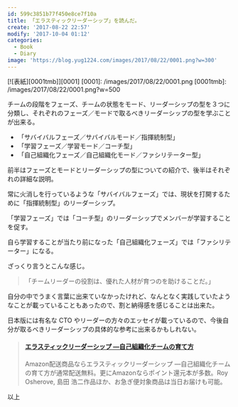 ```yaml
---
id: 599c3851b77f450e8ce7f10a
title: 「エラスティックリーダーシップ」を読んだ。
create: '2017-08-22 22:57'
modify: '2017-10-04 01:12'
categories:
  - Book
  - Diary
image: 'https://blog.yug1224.com/images/2017/08/22/0001.png?w=300'
---
```


[![表紙][0001tmb]][0001]
[0001]: /images/2017/08/22/0001.png
[0001tmb]: /images/2017/08/22/0001.png?w=500

チームの段階をフェーズ、チームの状態をモード、リーダーシップの型を３つに分類し、それぞれのフェーズ／モードで取るべきリーダーシップの型を学ぶことが出来る。

- 「サバイバルフェーズ／サバイバルモード／指揮統制型」
- 「学習フェーズ／学習モード／コーチ型」
- 「自己組織化フェーズ／自己組織化モード／ファシリテーター型」

前半はフェーズとモードとリーダーシップの型についての紹介で、後半はそれぞれの詳細な説明。

<!-- more -->

常に火消しを行っているような「サバイバルフェーズ」では、現状を打開するために「指揮統制型」のリーダーシップ。

「学習フェーズ」では「コーチ型」のリーダーシップでメンバーが学習することを促す。

自ら学習することが当たり前になった「自己組織化フェーズ」では「ファシリテーター」になる。

ざっくり言うとこんな感じ。

> 「チームリーダーの役割は、優れた人材が育つのを助けることだ。」

自分の中でうまく言葉に出来ていなかったけれど、なんとなく実践していたようなことが載っていることもあったので、割と納得感を感じることは出来た。

日本版には有名な CTO やリーダーの方々のエッセイが載っているので、今後自分が取るべきリーダーシップの具体的な参考に出来るかもしれない。

<blockquote class="embedly-card" data-card-key="efc9713d77434ae8b88ef22dda0a91e8" data-card-controls="0" data-card-width="500" data-card-image="https://images-fe.ssl-images-amazon.com/images/I/51hwSe%2BgVeL._SR600%2c315_PIWhiteStrip%2cBottomLeft%2c0%2c35_PIAmznPrime%2cBottomLeft%2c0%2c-5_SCLZZZZZZZ_.jpg" data-card-type="article-full" data-card-align="left"><h4><a href="https://www.amazon.co.jp/%E3%82%A8%E3%83%A9%E3%82%B9%E3%83%86%E3%82%A3%E3%83%83%E3%82%AF%E3%83%AA%E3%83%BC%E3%83%80%E3%83%BC%E3%82%B7%E3%83%83%E3%83%97-%E8%87%AA%E5%B7%B1%E7%B5%84%E7%B9%94%E5%8C%96%E3%83%81%E3%83%BC%E3%83%A0%E3%81%AE%E8%82%B2%E3%81%A6%E6%96%B9-Roy-Osherove/dp/4873118026/ref=as_li_ss_tl?s=books&ie=UTF8&qid=1503417819&sr=1-1&keywords=%E3%82%A8%E3%83%A9%E3%82%B9%E3%83%86%E3%82%A3%E3%83%83%E3%82%AF%E3%83%AA%E3%83%BC%E3%83%80%E3%83%BC%E3%82%B7%E3%83%83%E3%83%97&linkCode=ll1&tag=yug1224-22&linkId=1ceaec54eb773e96855ecbf25431c2d7">エラスティックリーダーシップ ―自己組織化チームの育て方</a></h4><p>Amazon配送商品ならエラスティックリーダーシップ ―自己組織化チームの育て方が通常配送無料。更にAmazonならポイント還元本が多数。Roy Osherove, 島田 浩二作品ほか、お急ぎ便対象商品は当日お届けも可能。</p></blockquote>
<script async src="//cdn.embedly.com/widgets/platform.js" charset="UTF-8"></script>

以上
